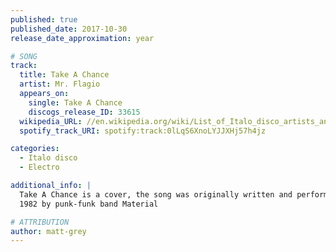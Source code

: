 ```yaml
---
published: true
published_date: 2017-10-30
release_date_approximation: year

# SONG
track:
  title: Take A Chance
  artist: Mr. Flagio
  appears_on:
    single: Take A Chance
    discogs_release_ID: 33615
  wikipedia_URL: //en.wikipedia.org/wiki/List_of_Italo_disco_artists_and_songs
  spotify_track_URI: spotify:track:0lLqS6XnoLYJJXHj57h4jz

categories:
  - Italo disco
  - Electro

additional_info: |
  Take A Chance is a cover, the song was originally written and performed in
  1982 by punk-funk band Material

# ATTRIBUTION
author: matt-grey
---
```

